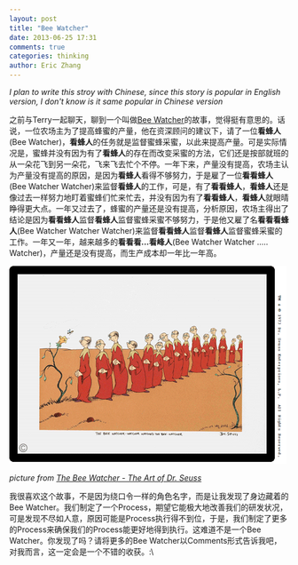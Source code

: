 ```yaml
---
layout: post
title: "Bee Watcher"
date: 2013-06-25 17:31
comments: true
categories: thinking
author: Eric Zhang
---
```


*I plan to write this stroy with Chinese, since this story is popular in English version, I don't know is it same popular in Chinese version*

之前与Terry一起聊天，聊到一个叫做[Bee Watcher](http://www.drseussart.com/details/illustration/beewatcher.html "The Bee Watcher")的故事，觉得挺有意思的。话说，一位农场主为了提高蜂蜜的产量，他在资深顾问的建议下，请了一位**看蜂人**(Bee Watcher)，**看蜂人**的任务就是监督蜜蜂采蜜，以此来提高产量。可是实际情况是，蜜蜂并没有因为有了**看蜂人**的存在而改变采蜜的方法，它们还是按部就班的从一朵花飞到另一朵花，飞来飞去忙个不停。一年下来，产量没有提高，农场主认为产量没有提高的原因，是因为**看蜂人**看得不够努力，于是雇了一位**看看蜂人**(Bee Watcher Watcher)来监督**看蜂人**的工作，可是，有了**看看蜂人**，**看蜂人**还是像过去一样努力地盯着蜜蜂们忙来忙去，并没有因为有了**看看蜂人**，**看蜂人**就眼晴睁得更大点。一年又过去了，蜂蜜的产量还是没有提高，分析原因，农场主得出了结论是因为**看看蜂人**监督**看蜂人**监督蜜蜂采蜜不够努力，于是他又雇了名**看看看蜂人**(Bee Watcher Watcher Watcher)来监督**看看蜂人**监督**看蜂人**监督蜜蜂采蜜的工作。一年又一年，越来越多的**看看看...看峰人**(Bee Watcher Watcher ..... Watcher)，产量还是没有提高，而生产成本却一年比一年高。

![Alt text](/images/2013-06-25/beewatcher_lg.gif "The Bee Watcher")

*picture from [The Bee Watcher - The Art of Dr. Seuss](http://www.drseussart.com/details/illustration/beewatcher.html "The Bee Watcher")*

我很喜欢这个故事，不是因为绕口令一样的角色名字，而是让我发现了身边藏着的Bee Watcher。我们制定了一个Process，期望它能极大地改善我们的研发状况，可是发现不尽如人意，原因可能是Process执行得不到位，于是，我们制定了更多的Process来确保我们的Process能更好地得到执行。这难道不是一个Bee Watcher。你发现了吗？请将更多的Bee Watcher以Comments形式告诉我吧，对我而言，这一定会是一个不错的收获。:\
